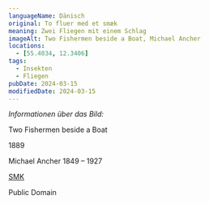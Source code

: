 ```yaml
---
languageName: Dänisch
original: To fluer med et smæk
meaning: Zwei Fliegen mit einem Schlag
imageAlt: Two Fishermen beside a Boat, Michael Ancher
locations:
  - [55.4034, 12.3406]
tags:
  - Insekten
  - Fliegen
pubDate: 2024-03-15
modifiedDate: 2024-03-15
---
```


_Informationen über das Bild:_

Two Fishermen beside a Boat

1889

Michael Ancher 1849 – 1927

[SMK](https://open.smk.dk/en/artwork/image/KMS1360?q=two&page=1&filters=image_hq%3Atrue%7Cpublic_domain%3Atrue%7Ccreator_nationality%3Adanish)

Public Domain
